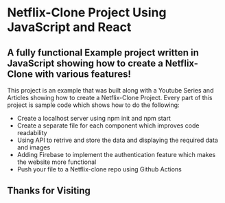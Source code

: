 
#  Netflix-Clone Project Using JavaScript and React

## A fully functional Example project written in JavaScript showing how to create a Netflix-Clone with various features!

This project is an example that was built along with a Youtube Series and Articles showing how to create a Netflix-Clone Project. Every part of this project is sample code which shows how to do the following:

* Create a localhost server using npm init and npm start
* Create a separate file for each component which improves code readability
* Using API to retrive and store the data and displaying the required data and images
* Adding Firebase to implement the authentication feature which makes the website more functional
* Push your file to a Netflix-clone repo using Github Actions

## Thanks for Visiting 